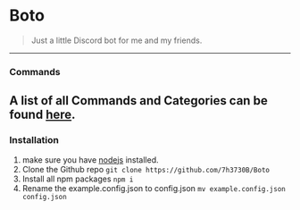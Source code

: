 # Boto
> Just a little Discord bot for me and my friends.
---
### Commands
A list of all Commands and Categories can be found [here](./docs/commands.md).
---
### Installation
1. make sure you have [nodejs](https://nodejs.org/en/) installed.
2. Clone the Github repo ```git clone https://github.com/7h3730B/Boto```
3. Install all npm packages ```npm i```
4. Rename the example.config.json to config.json ```mv example.config.json config.json```
